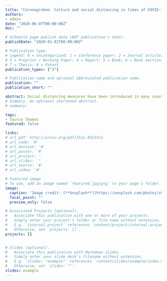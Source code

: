 ```yaml
---
title: "Coronagraben. Culture and social distancing in times of COVID-19"
authors:
- admin
date: "2020-06-07T00:00:00Z"
doi: ""

# Schedule page publish date (NOT publication's date).
publishDate: "2020-01-01T00:00:00Z"

# Publication type.
# Legend: 0 = Uncategorized; 1 = Conference paper; 2 = Journal article;
# 3 = Preprint / Working Paper; 4 = Report; 5 = Book; 6 = Book section;
# 7 = Thesis; 8 = Patent
publication_types: ["3"]

# Publication name and optional abbreviated publication name.
publication: ""
publication_short: ""

abstract: Social distancing measures have been introduced in many countries in response to the COVID-19 pandemic. The rate of compliance to these measures, however, varied heavily. We study how cultural differences can explain this variance using data on mobility in Swiss cantons between January and May 2020. We find that mobility declined after the outbreak but significantly less in the German-speaking region. Contrary to the evidence in the literature, we find that within the Swiss context, higher generalized trust in others is strongly associated with lower reductions in individual mobility. We attribute these results to the German-speaking cantons having a combination of not only high interpersonal trust but also conservative political attitudes which may have altered the trade-off between the chance of contracting the virus and the costs associated with significant alterations of daily activities.
# Summary. An optional shortened abstract.
# summary: 

tags:
- Source Themes
featured: false

links:
# url_pdf: http://arxiv.org/pdf/1512.04133v1
# url_code: '#'
# url_dataset: '#'
# url_poster: '#'
# url_project: ''
# url_slides: ''
# url_source: '#'
# url_video: '#'

# Featured image
# To use, add an image named `featured.jpg/png` to your page's folder. 
image:
  caption: 'Image credit: [**Unsplash**](https://unsplash.com/photos/s9CC2SKySJM)'
  focal_point: ""
  preview_only: false

# Associated Projects (optional).
#   Associate this publication with one or more of your projects.
#   Simply enter your project's folder or file name without extension.
#   E.g. `internal-project` references `content/project/internal-project/index.md`.
#   Otherwise, set `projects: []`.
projects: []


# Slides (optional).
#   Associate this publication with Markdown slides.
#   Simply enter your slide deck's filename without extension.
#   E.g. `slides: "example"` references `content/slides/example/index.md`.
#   Otherwise, set `slides: ""`.
slides: example
---
```


